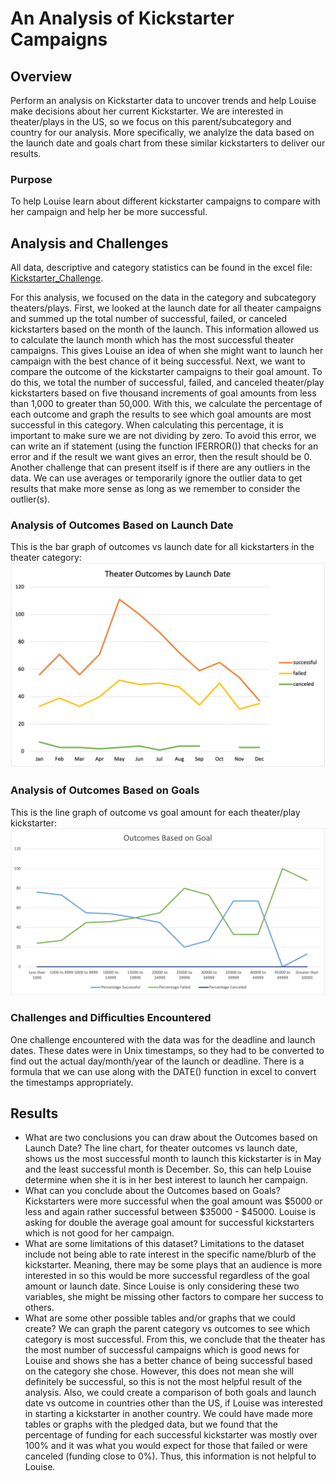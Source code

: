 # An Analysis of Kickstarter Campaigns
## Overview
Perform an analysis on Kickstarter data to uncover trends and help Louise make decisions about her current Kickstarter.
We are interested in theater/plays in the US, so we focus on this parent/subcategory and country for our analysis.
More specifically, we analylze the data based on the launch date and goals chart from these similar kickstarters to deliver our results.
### Purpose
To help Louise learn about different kickstarter campaigns to compare with her campaign and help her be more successful.
## Analysis and Challenges
All data, descriptive and category statistics can be found in the excel file: [Kickstarter_Challenge](https://github.com/kmaluccio/kickstarter-analysis/blob/main/Kickstarter_Challenge.xlsx).

For this analysis, we focused on the data in the category and subcategory theaters/plays. First, we looked at the launch date for all theater campaigns and summed up the total number of successful, failed, or canceled kickstarters based on the month of the launch. This information allowed us to calculate the launch month which has the most successful theater campaigns. This gives Louise an idea of when she might want to launch her campaign with the best chance of it being successful. Next, we want to compare the outcome of the kickstarter campaigns to their goal amount. To do this, we total the number of successful, failed, and canceled theater/play kickstarters based on five thousand increments of goal amounts from less than 1,000 to greater than 50,000. With this, we calculate the percentage of each outcome and graph the results to see which goal amounts are most successful in this category. When calculating this percentage, it is important to make sure we are not dividing by zero. To avoid this error, we can write an if statement (using the function IFERROR()) that checks for an error and if the result we want gives an error, then the result should be 0. Another challenge that can present itself is if there are any outliers in the data. We can use averages or temporarily ignore the outlier data to get results that make more sense as long as we remember to consider the outlier(s). 

### Analysis of Outcomes Based on Launch Date
This is the bar graph of outcomes vs launch date for all kickstarters in the theater category: ![Theater_Outcomes_vs_Launch](https://github.com/kmaluccio/kickstarter-analysis/blob/main/Resources/Theater_Outcomes_vs_Launch.png)

### Analysis of Outcomes Based on Goals
This is the line graph of outcome vs goal amount for each theater/play kickstarter: ![Outcomes_vs_Goals](https://github.com/kmaluccio/kickstarter-analysis/blob/main/Resources/Outcomes_vs_Goals.png)

### Challenges and Difficulties Encountered
One challenge encountered with the data was for the deadline and launch dates. These dates were in Unix timestamps, so they had to be converted to find out the actual day/month/year of the launch or deadline. There is a formula that we can use along with the DATE() function in excel to convert the timestamps appropriately.
## Results

- What are two conclusions you can draw about the Outcomes based on Launch Date?
The line chart, for theater outcomes vs launch date, shows us the most successful month to launch this kickstarter is in May and the least successful month is December. So, this can help Louise determine when she it is in her best interest to launch her campaign.
- What can you conclude about the Outcomes based on Goals?
Kickstarters were more successful when the goal amount was $5000 or less and again rather successful between $35000 - $45000. Louise is asking for double the average goal amount for successful kickstarters which is not good for her campaign.
- What are some limitations of this dataset?
Limitations to the dataset include not being able to rate interest in the specific name/blurb of the kickstarter. Meaning, there may be some plays that an audience is more interested in so this would be more successful regardless of the goal amount or launch date. Since Louise is only considering these two variables, she might be missing other factors to compare her success to others.
- What are some other possible tables and/or graphs that we could create?
We can graph the parent category vs outcomes to see which category is most successful. From this, we conclude that the theater has the most number of successful campaigns which is good news for Louise and shows she has a better chance of being successful based on the category she chose. However, this does not mean she will definitely be successful, so this is not the most helpful result of the analysis. Also, we could create a comparison of both goals and launch date vs outcome in countries other than the US, if Louise was interested in starting a kickstarter in another country. We could have made more tables or graphs with the pledged data, but we found that the percentage of funding for each successful kickstarter was mostly over 100% and it was what you would expect for those that failed or were canceled (funding close to 0%). Thus, this information is not helpful to Louise.
